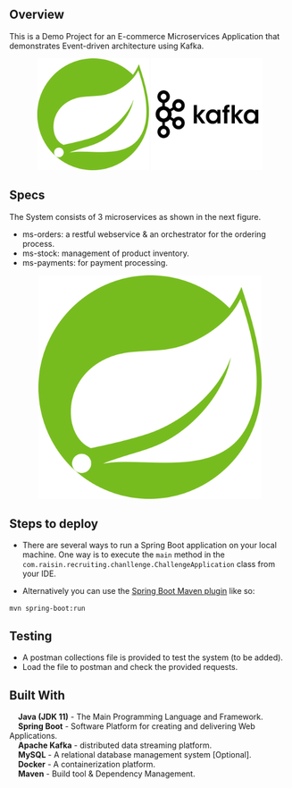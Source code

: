 ## Overview
This is a Demo Project for an E-commerce Microservices Application that demonstrates Event-driven architecture using Kafka.  
<p align="center">
  <img  src="inf/spring.svg" width="200" height="200"/>
  <img  src="inf/kafka.svg" width="200" height="200"/>
</p>  

## Specs  
The System consists of 3 microservices as shown in the next figure.  
-  ms-orders: a restful webservice & an orchestrator for the ordering process.  
-  ms-stock: management of product inventory.  
-  ms-payments: for payment processing.  


<p align="center">
  <img  src="inf/spring.svg" height="400"/>
</p>  

## Steps to deploy
- There are several ways to run a Spring Boot application on your local machine. 
One way is to execute the `main` method 
in the `com.raisin.recruiting.chanllenge.ChallengeApplication` class from your IDE.

- Alternatively you can use the [Spring Boot Maven plugin](https://docs.spring.io/spring-boot/docs/current/reference/html/build-tool-plugins-maven-plugin.html) like so:

```shell
mvn spring-boot:run
```

## Testing
- A postman collections file is provided to test the system (to be added).  
- Load the file to postman and check the provided requests.

## Built With  
&nbsp;&nbsp;&nbsp;&nbsp;**Java (JDK 11)** - The Main Programming Language and Framework.  
&nbsp;&nbsp;&nbsp;&nbsp;**Spring Boot** - Software Platform for creating and delivering Web Applications.  
&nbsp;&nbsp;&nbsp;&nbsp;**Apache Kafka** - distributed data streaming platform.  
&nbsp;&nbsp;&nbsp;&nbsp;**MySQL** - A relational database management system [Optional].  
&nbsp;&nbsp;&nbsp;&nbsp;**Docker** - A containerization platform.  
&nbsp;&nbsp;&nbsp;&nbsp;**Maven** - Build tool & Dependency Management.  
